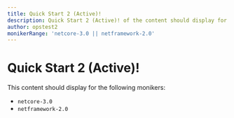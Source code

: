 ```yaml
---
title: Quick Start 2 (Active)!
description: Quick Start 2 (Active)! of the content should display for the moniker Range as 'netcore-3.0 || netframework-2.0'
author: opstest2
monikerRange: 'netcore-3.0 || netframework-2.0'
---
```


# Quick Start 2 (Active)!

This content should display for the following monikers:

* `netcore-3.0`
* `netframework-2.0`
